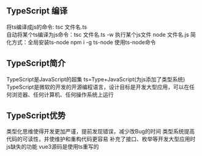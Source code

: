 ## TypeScript 编译
将ts编译成js的命令: tsc 文件名.ts <br>
自动将某个ts编译为js命令：tsc 文件名.ts -w
执行某个js文件 node 文件名.js
简化方式：全局安装ts-node npm i -g ts-node
         使用ts-node命令


## TypeScript简介
TypeScript是JavaScript的超集
ts=Type+JavaScript(为js添加了类型系统)
TypeScript是微软的开发的开源编程语言，设计目标是开发大型应用，可以在任何浏览器、任何计算机、任何操作系统上运行

## TypeScript优势
类型化思维使得开发更加严谨，提前发现错误，减少改Bug的时间
类型系统提高代码的可读性，并使维护和重构代码更容易
补充了接口、枚举等开发大型应用时js缺失的功能
vue3源码是使用ts重写的

